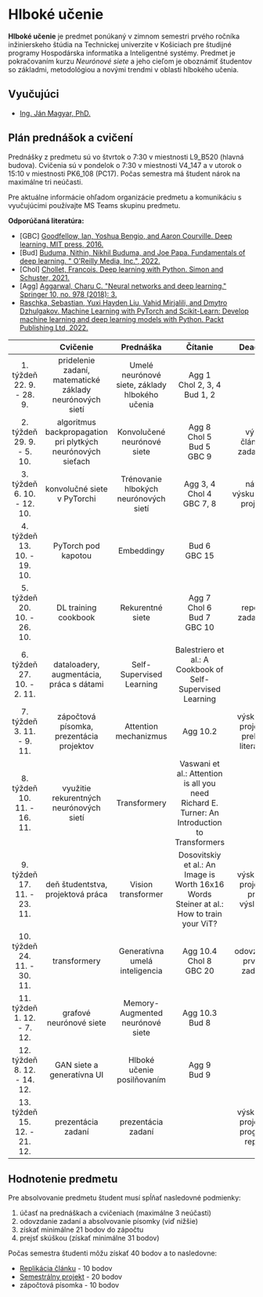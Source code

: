 # Hlboké učenie

**Hlboké učenie** je predmet ponúkaný v zimnom semestri prvého ročníka inžinierskeho štúdia na Technickej univerzite v Košiciach pre študijné programy Hospodárska informatika a Inteligentné systémy. Predmet je pokračovaním kurzu *Neurónové siete* a jeho cieľom je oboznámiť študentov so základmi, metodológiou a novými trendmi v oblasti hlbokého učenia.

## Vyučujúci
 - [Ing. Ján Magyar, PhD.](https://cit.fei.tuke.sk/people-janmagyar/)

## Plán prednášok a cvičení
Prednášky z predmetu sú vo štvrtok o 7:30 v miestnosti L9_B520 (hlavná budova). Cvičenia sú v pondelok o 7:30 v miestnosti V4_147 a v utorok o 15:10 v miestnosti PK6_108 (PC17). Počas semestra má študent nárok na maximálne tri neúčasti.

Pre aktuálne informácie ohľadom organizácie predmetu a komunikáciu s vyučujúcimi používajte MS Teams skupinu predmetu.

**Odporúčaná literatúra:**

* [GBC] [Goodfellow, Ian, Yoshua Bengio, and Aaron Courville. Deep learning. MIT press, 2016.](https://www.deeplearningbook.org)
* [Bud] [Buduma, Nithin, Nikhil Buduma, and Joe Papa. Fundamentals of deep learning. " O'Reilly Media, Inc.", 2022.](https://www.oreilly.com/library/view/fundamentals-of-deep/9781492082170/)
* [Chol] [Chollet, Francois. Deep learning with Python. Simon and Schuster, 2021.](https://www.manning.com/books/deep-learning-with-python-second-edition)
* [Agg] [Aggarwal, Charu C. "Neural networks and deep learning." Springer 10, no. 978 (2018): 3.](https://link.springer.com/book/10.1007/978-3-319-94463-0)
* [Raschka, Sebastian, Yuxi Hayden Liu, Vahid Mirjalili, and Dmytro Dzhulgakov. Machine Learning with PyTorch and Scikit-Learn: Develop machine learning and deep learning models with Python. Packt Publishing Ltd, 2022.](https://www.packtpub.com/product/machine-learning-with-pytorch-and-scikit-learn/9781801819312)

|                                  |                            **Cvičenie**                            |                    **Prednáška**                   |                             **Čítanie**                             |              **Deadliny**               |
|:--------------------------------:|:------------------------------------------------------------------:|:--------------------------------------------------:|:-------------------------------------------------------------------:|:---------------------------------------:|
|   1. týždeň<br>22. 9. - 28. 9.   |      pridelenie zadaní, matematické základy neurónových sietí      |   Umelé neurónové siete, základy hlbokého učenia   | Agg 1 <br> Chol 2, 3, 4 <br> Bud 1, 2                               |                                         |
|   2. týždeň<br>29. 9. - 5. 10.   |    algoritmus backpropagation pri plytkých neurónových sieťach     |            Konvolučené neurónové siete             | Agg 8 <br> Chol 5 <br> Bud 5 <br> GBC 9                             | výber článku k zadaniu 1                |
|   3. týždeň<br>6. 10. - 12. 10.  |                    konvolučné siete v PyTorchi                     |        Trénovanie hlbokých neurónových sietí       | Agg 3, 4 <br> Chol 4 <br> GBC 7, 8                                  | návrh výskumného projektu               |
|   4. týždeň<br>13. 10. - 19. 10. |                       PyTorch pod kapotou                          |                     Embeddingy                     | Bud 6 <br> GBC 15                                                   |                                         |
|   5. týždeň<br>20. 10. - 26. 10. |                      DL training cookbook                          |                  Rekurentné siete                  | Agg 7 <br> Chol 6 <br> Bud 7 <br> GBC 10                            | report k zadaniu 1                      |
|   6. týždeň<br>27. 10. - 2. 11.  |             dataloadery, augmentácia, práca s dátami               |              Self-Supervised Learning              | Balestriero et al.: A Cookbook of Self-Supervised Learning          |                                         |
|   7. týždeň<br>3. 11. - 9. 11.   |               zápočtová písomka, prezentácia projektov             |                Attention mechanizmus               | Agg 10.2                                                            | výskumný projekt - prehľad literatúry   |
|   8. týždeň<br>10. 11. - 16. 11. |               využitie rekurentných neurónových sietí              |                    Transformery                    | Vaswani et al.: Attention is all you need <br> Richard E. Turner: An Introduction to Transformers   |                                         |
|   9. týždeň<br>17. 11. - 23. 11. |                  deň študentstva, projektová práca                 |                 Vision transformer                 | Dosovitskiy et al.: An Image is Worth 16x16 Words <br> Steiner at al.: How to train your ViT?     | výskumný projekt - prvé výsledky        |
|  10. týždeň<br>24. 11. - 30. 11. |                            transformery                            |           Generatívna umelá inteligencia           | Agg 10.4 <br> Chol 8 <br> GBC 20                                    | odovzdanie prvého zadania               |
|  11. týždeň<br>1. 12. - 7. 12.   |                       grafové neurónové siete                      |          Memory-Augmented neurónové siete          | Agg 10.3 <br> Bud 8                                                 |                                         |
|  12. týždeň<br>8. 12. - 14. 12.  |                     GAN siete a generatívna UI                     |             Hlboké učenie posilňovaním             | Agg 9 <br> Bud 9                                                    |                                         |
|  13. týždeň<br>15. 12. - 21. 12. |                          prezentácia zadaní                        |                 prezentácia zadaní                 |                                                                     | výskumný projekt - progress report      |

## Hodnotenie predmetu
Pre absolvovanie predmetu študent musí spĺňať nasledovné podmienky:

1. účasť na prednáškach a cvičeniach (maximálne 3 neúčasti)
2. odovzdanie zadaní a absolvovanie písomky (viď nižšie)
3. získať minimálne 21 bodov do zápočtu
4. prejsť skúškou (získať minimálne 31 bodov)

Počas semestra študenti môžu získať 40 bodov a to nasledovne:

  - [Replikácia článku](assignments/assignment1.md) - 10 bodov
  - [Semestrálny projekt](assignments/assignment2.md) - 20 bodov
  - zápočtová písomka - 10 bodov
